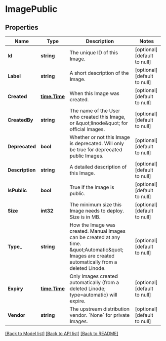 # ImagePublic

## Properties
Name | Type | Description | Notes
------------ | ------------- | ------------- | -------------
**Id** | **string** | The unique ID of this Image. | [optional] [default to null]
**Label** | **string** | A short description of the Image.  | [optional] [default to null]
**Created** | [**time.Time**](time.Time.md) | When this Image was created. | [optional] [default to null]
**CreatedBy** | **string** | The name of the User who created this Image, or \&quot;linode\&quot; for official Images.  | [optional] [default to null]
**Deprecated** | **bool** | Whether or not this Image is deprecated. Will only be true for deprecated public Images.  | [optional] [default to null]
**Description** | **string** | A detailed description of this Image. | [optional] [default to null]
**IsPublic** | **bool** | True if the Image is public. | [optional] [default to null]
**Size** | **int32** | The minimum size this Image needs to deploy. Size is in MB.  | [optional] [default to null]
**Type_** | **string** | How the Image was created. Manual Images can be created at any time. \&quot;Automatic\&quot; Images are created automatically from a deleted Linode.  | [optional] [default to null]
**Expiry** | [**time.Time**](time.Time.md) | Only Images created automatically (from a deleted Linode; type&#x3D;automatic) will expire.  | [optional] [default to null]
**Vendor** | **string** | The upstream distribution vendor. &#x60;None&#x60; for private Images.  | [optional] [default to null]

[[Back to Model list]](../README.md#documentation-for-models) [[Back to API list]](../README.md#documentation-for-api-endpoints) [[Back to README]](../README.md)

